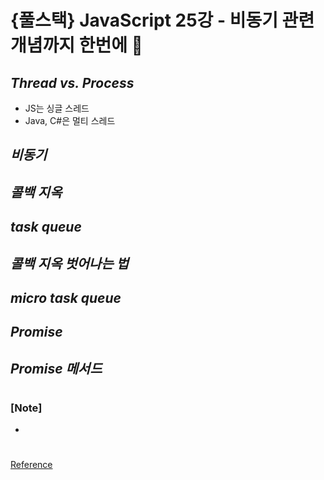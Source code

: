 # {풀스택} JavaScript 25강 - 비동기 관련 개념까지 한번에 🧐

## _Thread vs. Process_

- JS는 싱글 스레드
- Java, C#은 멀티 스레드

## _비동기_

## _콜백 지옥_

## _task queue_

## _콜백 지옥 벗어나는 법_

## _micro task queue_

## _Promise_

## _Promise 메서드_

#

### [Note]

-

#

[Reference](https://www.youtube.com/watch?v=_wpXOxh0XVk&list=PLEOnZ6GeucBW11uFNvzxToKym9Zv74hxh&index=27)
